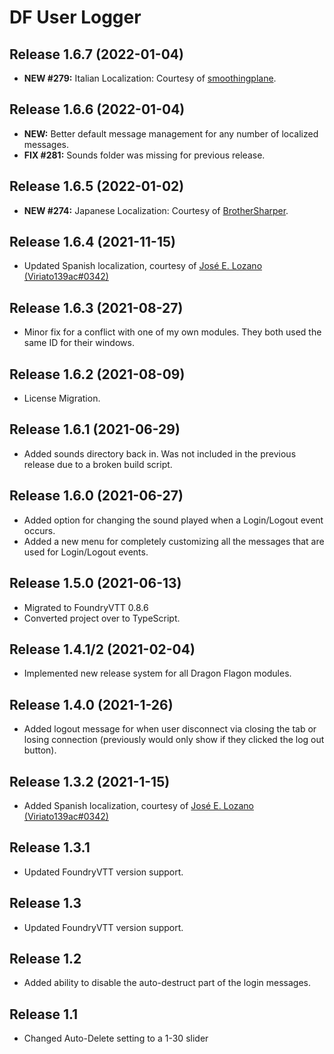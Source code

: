 # DF User Logger

## Release 1.6.7 (2022-01-04)
- **NEW #279:** Italian Localization: Courtesy of [smoothingplane](https://github.com/smoothingplane).

## Release 1.6.6 (2022-01-04)
- **NEW:** Better default message management for any number of localized messages.
- **FIX #281:** Sounds folder was missing for previous release.

## Release 1.6.5 (2022-01-02)
- **NEW #274:** Japanese Localization: Courtesy of [BrotherSharper](https://github.com/BrotherSharper).

## Release 1.6.4 (2021-11-15)
- Updated Spanish localization, courtesy of [José E. Lozano (Viriato139ac#0342)](https://github.com/lozalojo)

## Release 1.6.3 (2021-08-27)
- Minor fix for a conflict with one of my own modules. They both used the same ID for their windows.

## Release 1.6.2 (2021-08-09)
- License Migration.

## Release 1.6.1 (2021-06-29)
- Added sounds directory back in. Was not included in the previous release due to a broken build script.

## Release 1.6.0 (2021-06-27)
- Added option for changing the sound played when a Login/Logout event occurs.
- Added a new menu for completely customizing all the messages that are used for Login/Logout events.

## Release 1.5.0 (2021-06-13)
- Migrated to FoundryVTT 0.8.6
- Converted project over to TypeScript.

## Release 1.4.1/2 (2021-02-04)
- Implemented new release system for all Dragon Flagon modules.

## Release 1.4.0 (2021-1-26)
- Added logout message for when user disconnect via closing the tab or losing connection (previously would only show if they clicked the log out button).

## Release 1.3.2 (2021-1-15)
- Added Spanish localization, courtesy of [José E. Lozano (Viriato139ac#0342)](https://github.com/lozalojo)

## Release 1.3.1
- Updated FoundryVTT version support.

## Release 1.3
- Updated FoundryVTT version support.

## Release 1.2
- Added ability to disable the auto-destruct part of the login messages.

## Release 1.1
- Changed Auto-Delete setting to a 1-30 slider